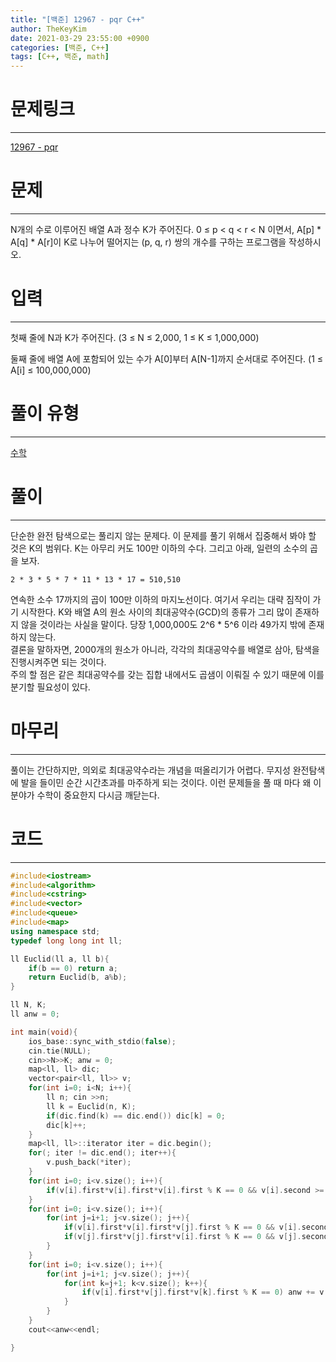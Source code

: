 ```yaml
---
title: "[백준] 12967 - pqr C++"
author: TheKeyKim
date: 2021-03-29 23:55:00 +0900
categories: [백준, C++]
tags: [C++, 백준, math]
---
```


# 문제링크
***
[12967 - pqr](https://www.acmicpc.net/problem/12967)
# 문제
***
<p>N개의 수로 이루어진 배열 A과 정수 K가 주어진다. 0 ≤ p &lt; q &lt; r &lt; N 이면서, A[p] * A[q] * A[r]이 K로 나누어 떨어지는 (p, q, r) 쌍의 개수를 구하는 프로그램을 작성하시오.</p>

# 입력
********************************
<div id="problem_input" class="problem-text">
					<p>첫째 줄에 N과 K가 주어진다. (3 ≤ N ≤ 2,000, 1 ≤ K ≤ 1,000,000)</p>

<p>둘째 줄에 배열 A에 포함되어 있는 수가 A[0]부터 A[N-1]까지 순서대로 주어진다. (1 ≤ A[i] ≤ 100,000,000)</p>

</div>

# 풀이 유형
***
[수학](/tags/math)

# 풀이
***
단순한 완전 탐색으로는 풀리지 않는 문제다. 이 문제를 풀기 위해서 집중해서 봐야 할 것은 K의 범위다. K는 아무리 커도 100만 이하의 수다. 그리고 아래, 일련의 소수의 곱을 보자.
```
2 * 3 * 5 * 7 * 11 * 13 * 17 = 510,510
```
연속한 소수 17까지의 곱이 100만 이하의 마지노선이다. 여기서 우리는 대략 짐작이 가기 시작한다. K와 배열 A의 원소 사이의 최대공약수(GCD)의 종류가 그리 많이 존재하지 않을 것이라는 사실을 말이다. 당장 1,000,000도 2^6 * 5^6 이라 49가지 밖에 존재하지 않는다. <br>
결론을 말하자면, 2000개의 원소가 아니라, 각각의 최대공약수를 배열로 삼아, 탐색을 진행시켜주면 되는 것이다. <br>
주의 할 점은 같은 최대공약수를 갖는 집합 내에서도 곱샘이 이뤄질 수 있기 때문에 이를 분기할 필요성이 있다. 

# 마무리
***
풀이는 간단하지만, 의외로 최대공약수라는 개념을 떠올리기가 어렵다. 무지성 완전탐색에 발을 들이민 순간 시간초과를 마주하게 되는 것이다. 이런 문제들을 풀 때 마다 왜 이 분야가 수학이 중요한지 다시금 깨닫는다. 

# 코드
***
```c++
#include<iostream>
#include<algorithm>
#include<cstring>
#include<vector>
#include<queue>
#include<map>
using namespace std;
typedef long long int ll;

ll Euclid(ll a, ll b){
    if(b == 0) return a;
    return Euclid(b, a%b);
}

ll N, K;
ll anw = 0;

int main(void){
    ios_base::sync_with_stdio(false);
    cin.tie(NULL);
    cin>>N>>K; anw = 0;
    map<ll, ll> dic;
    vector<pair<ll, ll>> v;
    for(int i=0; i<N; i++){
        ll n; cin >>n;
        ll k = Euclid(n, K);
        if(dic.find(k) == dic.end()) dic[k] = 0;
        dic[k]++;
    }
    map<ll, ll>::iterator iter = dic.begin();
    for(; iter != dic.end(); iter++){
        v.push_back(*iter);
    }
    for(int i=0; i<v.size(); i++){
        if(v[i].first*v[i].first*v[i].first % K == 0 && v[i].second >= 3) anw += (v[i].second-2)*(v[i].second-1)*(v[i].second)/6;
    }
    for(int i=0; i<v.size(); i++){
        for(int j=i+1; j<v.size(); j++){
            if(v[i].first*v[i].first*v[j].first % K == 0 && v[i].second >= 2) anw += (v[i].second-1)*(v[i].second)*(v[j].second)/2;
            if(v[j].first*v[j].first*v[i].first % K == 0 && v[j].second >= 2) anw += (v[j].second-1)*(v[j].second)*(v[i].second)/2;
        }
    }
    for(int i=0; i<v.size(); i++){
        for(int j=i+1; j<v.size(); j++){
            for(int k=j+1; k<v.size(); k++){
                if(v[i].first*v[j].first*v[k].first % K == 0) anw += v[i].second*v[j].second*v[k].second;
            }
        }
    }
    cout<<anw<<endl;

}
```

